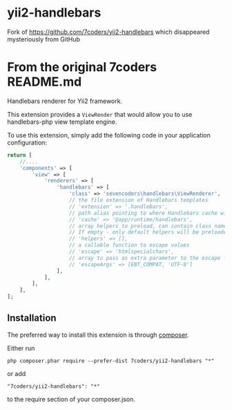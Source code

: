 # yii2-handlebars
Fork of https://github.com/7coders/yii2-handlebars which disappeared mysteriously from GitHub

From the original 7coders README.md
==================================

Handlebars renderer for Yii2 framework.

This extension provides a `ViewRender` that would allow you to use handlebars-php view template engine.

To use this extension, simply add the following code in your application configuration:

```php
return [
    //....
    'components' => [
        'view' => [
            'renderers' => [
                'handlebars' => [
                    'class' => 'sevencoders\handlebars\ViewRenderer',
                    // the file extension of Handlebars templates
                    // 'extension' => '.handlebars',
                    // path alias pointing to where Handlebars cache will be stored. Set to false to disable templates cache.
                    // 'cache' => '@app/runtime/handlebars',
                    // array helpers to preload, can contain class names (strings).
                    // If empty - only default helpers will be preloaded
                    // 'helpers' => [],
                    // a callable function to escape values
                    // 'escape' => 'htmlspecialchars',
                    // array to pass as extra parameter to the escape function
                    // 'escapeArgs' => [ENT_COMPAT, 'UTF-8']
                ],
            ],
        ],
    ],
];
```

Installation
------------

The preferred way to install this extension is through [composer](http://getcomposer.org/download/).

Either run

```
php composer.phar require --prefer-dist 7coders/yii2-handlebars "*"
```

or add

```
"7coders/yii2-handlebars": "*"
```

to the require section of your composer.json.

